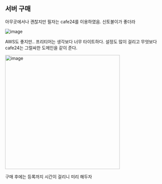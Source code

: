 ## 서버 구매
아무곳에서나 괜찮지만 필자는 cafe24를 이용하였음. 신토불이가 좋더라

![image](https://github.com/user-attachments/assets/89041aff-ca45-4a3b-b44c-8acafd67627d)


AWS도 좋지만.. 프리티어는 생각보다 너무 타이트하다. 설정도 많이 걸리고 무엇보다 cafe24는 그럴싸한 도메인을 같이 준다.

<img width="371" alt="image" src="https://github.com/user-attachments/assets/6a85fb8d-62a8-4907-96ea-c82d839fdcf5" />


구매 후에는 등록까지 시간이 걸리니 미리 해두자

